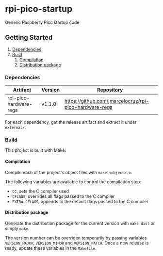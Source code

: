 # rpi-pico-startup
Generic Raspberry Pico startup code

## Getting Started

1. [Dependencies](#dependencies)
2. [Build](#build)
   1. [Compilation](#compilation)
   2. [Distribution package](#distribution-package)

### Dependencies
Artifact               | Version | Repository
-----------------------|---------|-----------
rpi-pico-hardware-regs | v1.1.0  | https://github.com/jmarcelocruz/rpi-pico-hardware-regs

For each dependency, get the release artifact and extract it under `external/`.

### Build
This project is built with Make.

#### Compilation

Compile each of the project's object files with `make <object>.o`.

The following variables are available to control the compilation step:
- `CC`, sets the C compiler used
- `CFLAGS`, overrides all flags passed to the C compiler
- `EXTRA_CFLAGS`, appends to the default flags passed to the C compiler

#### Distribution package

Generate the distribution package for the current version with `make dist` or simply `make`.

The version number can be overriden temporarily by passing variables `VERSION_MAJOR`, `VERSION_MINOR` and `VERSION_PATCH`. Once a new release is ready, update these variables in the `Makefile`.
